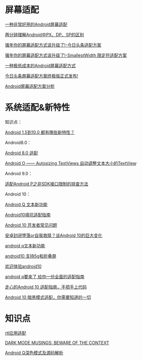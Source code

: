 #  屏幕适配

[一种非常好用的Android屏幕适配](https://www.jianshu.com/p/1302ad5a4b04)

[两分钟理解Android中PX、DP、SP的区别](https://blog.csdn.net/donkor_/article/details/77680042)

[骚年你的屏幕适配方式该升级了!-今日头条适配方案](https://juejin.im/post/5b7a29736fb9a019d53e7ee2)

[骚年你的屏幕适配方式该升级了!-SmallestWidth 限定符适配方案](https://juejin.im/post/5ba197e46fb9a05d0b142c62)

[一种极低成本的Android屏幕适配方式](https://mp.weixin.qq.com/s/d9QCoBP6kV9VSWvVldVVwA)

[今日头条屏幕适配方案终极版正式发布!](https://juejin.im/post/5bce688e6fb9a05cf715d1c2#heading-2)

[Android屏幕适配方案分析](https://segmentfault.com/a/1190000019089019?utm_source=weekly&utm_medium=email&utm_campaign=email_weekly#articleHeader3)

# 系统适配&新特性

知识点：

[Android 1.5到10.0 都有哪些新特性？](https://mp.weixin.qq.com/s?__biz=MzAxMTg2MjA2OA==&mid=2649843709&idx=1&sn=408c05ae6f5620076cba77d1f72116a3&scene=19#wechat_redirect)

Android8.0：

[Android 8.0 适配](https://www.jianshu.com/p/d9f5b0801c6b)

[Android O —— Autosizing TextViews 自动调整文本大小的TextView](https://blog.csdn.net/dale999/article/details/70145152)·

Android 9.0：

[适配Android P之非SDK接口限制的排查方法](https://www.jianshu.com/p/efe6690b36b6?hmsr=toutiao.io&utm_medium=toutiao.io&utm_source=toutiao.io)

Android 10：

[Android Q 文本新功能](https://www.jianshu.com/p/6b0ac3bd1641?hmsr=toutiao.io&utm_medium=toutiao.io&utm_source=toutiao.io)

[Android10填坑适配指南](https://mp.weixin.qq.com/s/NfTYZ59WL1RfJhxU0D-8YA)

[Android 10 开发者常见问题](https://mp.weixin.qq.com/s/riPjR6XXPBKk6YTjzW2PCQ)

[安卓封闭堕落or自我救赎？谈Android 10的巨大变化](https://segmentfault.com/a/1190000020748384?utm_source=weekly&utm_medium=email&utm_campaign=email_weekly)

[android q文本新功能](https://mp.weixin.qq.com/s/Fe0fFJf76YNJg0mYaQSSjA)

[android10 支持5g和折叠屏](https://mp.weixin.qq.com/s/fqly1TEigtSQg5oW4OAnEA)

[欢迎体验android10](https://mp.weixin.qq.com/s/8vWDnc_NnVkr-ITMybpDmQ)

[android q要来了 给你一份全面的适配指南](https://mp.weixin.qq.com/s/aiDMyAfAZvaYIHuIMLAlcg)

[走心的Android 10 适配指南，手把手上代码](https://mp.weixin.qq.com/s/3N0JH-97ug9L9TNBzOLo0A)

[Android 10 暗黑模式适配，你需要知道的一切](https://mp.weixin.qq.com/s/-YfXiRiTqp9JIPO4vvWizw)

# 知识点

[rtl应用适配](https://mp.weixin.qq.com/s/n0uetc2lCzuu14p6ME2tOQ)

[DARK MODE MUSINGS: BEWARE OF THE CONTEXT](https://riggaroo.co.za/dark-mode-musings-beware-of-the-context/)

[Android Q深色模式及源码解析](https://mp.weixin.qq.com/s/eZ6OQNYRgxPxAAxXt-uhjQ)





